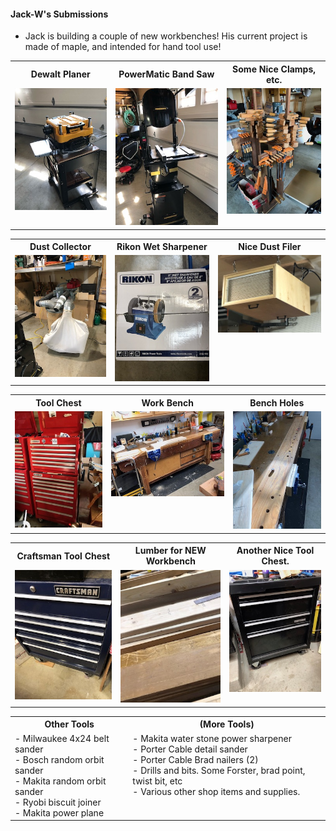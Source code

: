 #### Jack-W's Submissions
- Jack is building a couple of new workbenches!  His current project is made of maple, and intended for hand tool use! </br>

<table>
  <tr>
    <th>Dewalt Planer</td>
    <th>PowerMatic Band Saw</td>
    <th>Some Nice Clamps, etc.</td>
  </tr>
  <tr>
      <td valign="top">
      <a href="./image0.jpeg">
      <img src="./Thumbnails/image0-T.jpg">
      </a>
      </td>
      <td valign="top">
      <a href="./iamge1.jpeg">
      <img src="./Thumbnails/image1-T.jpg">
      </a>
      </td>
      <td valign="top">
      <a href="./iamge3.jpeg">
      <img src="./Thumbnails/image3-T.jpg">
      </a>
      </td>
  </tr>
 </table>

<table>
  <tr>
    <th>Dust Collector</td>
    <th>Rikon Wet Sharpener</td>
    <th>Nice Dust Filer</td>
  </tr>
  <tr>
 <td valign="top">
      <a href="./image4.jpeg">
      <img src="./Thumbnails/image4-T.jpg">
      </a>
      </td>      
      <td valign="top">
      <a href="./image5.jpeg">
      <img src="./Thumbnails/image5-T.jpg">
      </a>
      </td>
      <td valign="top">
      <a href="./image6.jpeg">
      <img src="./Thumbnails/image6-T.jpg">
      </a>
      </td>
  </tr>
 </table>

<table>
  <tr>
    <th>Tool Chest</td>
    <th>Work Bench</td>
    <th>Bench Holes</td>
  </tr>
  <tr>
 <td valign="top">
      <a href="./7.jpg">
      <img src="./Thumbnails/7-T.jpg">
      </a>
      </td>      
      <td valign="top">
      <a href="./8.jpg">
      <img src="./Thumbnails/8-T.jpg">
      </a>
      </td>
      <td valign="top">
      <a href="./9.jpg">
      <img src="./Thumbnails/9-T.jpg">
      </a>
      </td>
  </tr>
 </table>

<table>
  <tr>
    <th>Craftsman Tool Chest</td>
    <th>Lumber for NEW Workbench</td>
    <th>Another Nice Tool Chest.</td>
  </tr>
  <tr>
      <td valign="top">
      <a href="./10.jpeg">
      <img src="./Thumbnails/10-T.jpg">
      </a>
      </td>
      <td valign="top">
      <a href="./11.jpg">
      <img src="./Thumbnails/11-T.jpg">
      </a>
      </td>
      <td valign="top">
      <a href="./12.jpeg">
      <img src="./Thumbnails/12-T.jpg">
      </a>
      </td>
  </tr>
 </table>

 <table>
  <tr>
    <th>Other Tools</td>
    <th>(More Tools)</td>
  </tr>
  <tr>
     	<td valign="top">
	- Milwaukee 4x24 belt sander</br>
	- Bosch random orbit sander</br>
	- Makita random orbit sander</br>
	- Ryobi biscuit joiner</br>
	- Makita power plane</br>
      	</td>
      	<td valign="top">
	- Makita water stone power sharpener</br>
	- Porter Cable detail sander</br>
	- Porter Cable Brad nailers (2)</br>
	- Drills and bits. Some Forster, brad point, twist bit, etc</br>
	- Various other shop items and supplies.</br>	</td>	
  </tr>
 </table>


